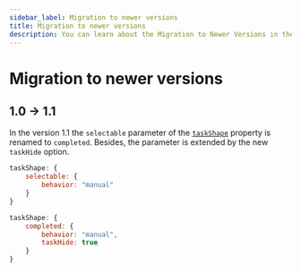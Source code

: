 ```yaml
---
sidebar_label: Migration to newer versions
title: Migration to newer versions
description: You can learn about the Migration to Newer Versions in the documentation of the DHTMLX JavaScript To Do List library. Browse developer guides and API reference, try out code examples and live demos, and download a free 30-day evaluation version of DHTMLX To Do List.
---
```


# Migration to newer versions

1.0 -> 1.1
---------------

In the version 1.1 the `selectable` parameter of the [`taskShape`](api/configs/taskshape_config.md) property is renamed to `completed`. Besides, the parameter is extended by the new `taskHide` option.

~~~js {2} title="Before v1.1"
taskShape: {
    selectable: {
        behavior: "manual"
    }
}
~~~

~~~js {2-5} title="From v1.1"
taskShape: {
    completed: {
        behavior: "manual",
        taskHide: true
    }
}
~~~